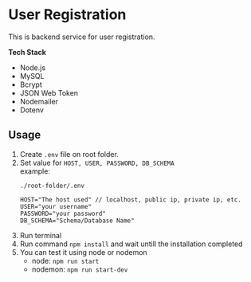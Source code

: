 # User Registration
This is backend service for user registration.  

**Tech Stack**
- Node.js
- MySQL
- Bcrypt
- JSON Web Token
- Nodemailer
- Dotenv  

## Usage
1. Create `.env` file on root folder.
2. Set value for `HOST, USER, PASSWORD, DB_SCHEMA`  
    example:
    ```
    ./root-folder/.env
    
    HOST="The host used" // localhost, public ip, private ip, etc.
    USER="your username"
    PASSWORD="your password"
    DB_SCHEMA="Schema/Database Name"
    ```
3. Run terminal
4. Run command `npm install` and wait untill the installation completed
5. You can test it using node or nodemon
   - node: `npm run start`
   - nodemon: `npm run start-dev`
